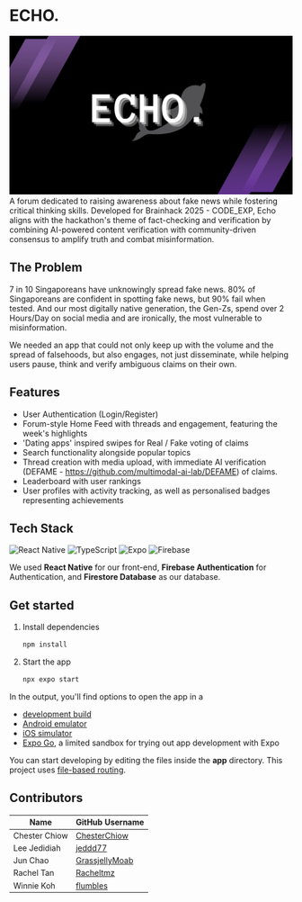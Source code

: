 # ECHO.
![echo_logo](./src/assets/echo_logo.png)
A forum dedicated to raising awareness about fake news while fostering critical thinking skills. Developed for Brainhack 2025 - CODE_EXP, Echo aligns with the hackathon's theme of fact-checking and verification by combining AI-powered content verification with community-driven consensus to amplify truth and combat misinformation.

## The Problem

7 in 10 Singaporeans have unknowingly spread fake news. 80% of Singaporeans are confident in spotting fake news, but 90% fail when tested. And our most digitally native generation, the Gen-Zs, spend over 2 Hours/Day on social media and are ironically, the most vulnerable to misinformation.

We needed an app that could not only keep up with the volume and the spread of falsehoods, but also engages, not just disseminate, while helping users pause, think and verify ambiguous claims on their own.

## Features

- User Authentication (Login/Register)
- Forum-style Home Feed with threads and engagement, featuring the week's highlights
- 'Dating apps' inspired swipes for Real / Fake voting of claims
- Search functionality alongside popular topics
- Thread creation with media upload, with immediate AI verification (DEFAME - https://github.com/multimodal-ai-lab/DEFAME) of claims.
- Leaderboard with user rankings
- User profiles with activity tracking, as well as personalised badges representing achievements

## Tech Stack

![React Native](https://img.shields.io/badge/react_native-%2320232a.svg?style=for-the-badge&logo=react&logoColor=%2361DAFB)
![TypeScript](https://img.shields.io/badge/TypeScript-3178C6?logo=typescript&logoColor=fff)
![Expo](https://img.shields.io/badge/expo-1C1E24?style=for-the-badge&logo=expo&logoColor=#D04A37)
![Firebase](https://img.shields.io/badge/firebase-%23039BE5.svg?style=for-the-badge&logo=firebase)

We used **React Native** for our front-end, **Firebase Authentication** for Authentication, and **Firestore Database** as our database.

## Get started

1. Install dependencies

   ```bash
   npm install
   ```

2. Start the app

   ```bash
   npx expo start
   ```

In the output, you'll find options to open the app in a

- [development build](https://docs.expo.dev/develop/development-builds/introduction/)
- [Android emulator](https://docs.expo.dev/workflow/android-studio-emulator/)
- [iOS simulator](https://docs.expo.dev/workflow/ios-simulator/)
- [Expo Go](https://expo.dev/go), a limited sandbox for trying out app development with Expo

You can start developing by editing the files inside the **app** directory. This project uses [file-based routing](https://docs.expo.dev/router/introduction).

## Contributors

| Name                        | GitHub Username   |
|-----------------------------|-------------------|
| Chester Chiow               | [ChesterChiow](https://github.com/ChesterChiow) 
| Lee Jedidiah                | [jeddd77](https://github.com/jeddd77) 
| Jun Chao                    | [GrassjellyMoab](https://github.com/GrassjellyMoab)
| Rachel Tan                  | [Racheltmz](https://github.com/Racheltmz)
| Winnie Koh                  | [flumbles](https://github.com/flumbles) 


